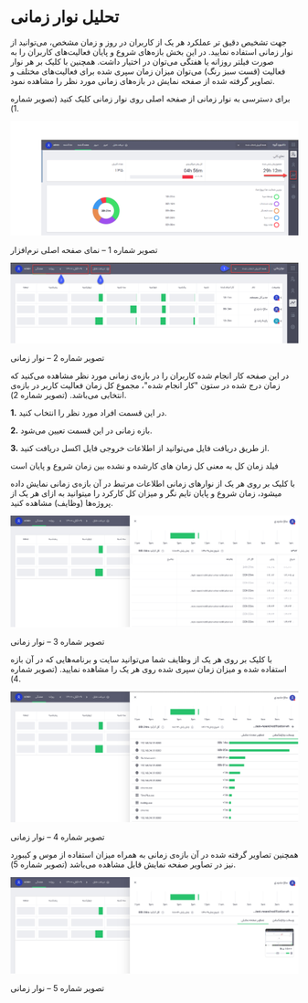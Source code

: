 # تحلیل نوار زمانی

جهت تشخیص دقیق تر عملکرد هر یک از کاربران در روز و زمان مشخص، می‌توانید از نوار زمانی استفاده نمایید. در این بخش بازه‌های شروع و پایان فعالیت‌های کاربران را به صورت فیلتر روزانه یا هفتگی می‌توان در اختیار داشت. همچنین با کلیک بر هر نوار فعالیت (قست سبز رنگ) می‌توان میزان زمان سپری شده برای فعالیت‌های مختلف و تصاویر گرفته شده از صفحه نمایش در بازه‌های زمانی مورد نظر را مشاهده نمود.

برای دسترسی به نوار زمانی از صفحه اصلی روی نوار زمانی کلیک کنید (تصویر شماره 1).
 
![](1.png) 
 
تصویر شماره 1 – نمای صفحه اصلی نرم‌افزار

![](2.png)
 
تصویر شماره 2 – نوار زمانی

در این صفحه کار انجام شده کاربران را در بازه‌ی زمانی مورد نظر مشاهده می‌کنید که زمان درج شده در ستون "کار انجام شده"، مجموع کل زمان فعالیت کاربر در بازه‌ی انتخابی می‌باشد. (تصویر شماره 2).

**1.**	در این قسمت افراد مورد نظر را انتخاب کنید.

**2.**	بازه زمانی در این قسمت تعیین می‌شود.

**3.**	از طریق دریافت فایل می‌توانید از اطلاعات خروجی فایل اکسل دریافت کنید.

فیلد زمان کل به معنی کل زمان های کارشده و نشده بین زمان شروع و پایان است 

با کلیک بر روی هر یک از نوارهای زمانی اطلاعات مرتبط در آن بازه‌ی زمانی نمایش داده میشود، زمان شروع و پایان تایم نگر و میزان کل کارکرد را میتوانید به ازای هر یک از پروژه‌ها (وظایف) مشاهده کنید.

![](3.png)
 
تصویر شماره 3 – نوار زمانی

با کلیک بر روی هر یک از وظایف شما می‌توانید سایت و برنامه‌هایی که در آن بازه استفاده شده و میزان زمان سپری شده روی هر یک  را مشاهده نمایید. (تصویر شماره 4).

![](4.png)
 
تصویر شماره 4 – نوار زمانی

همچنین تصاویر گرفته شده در آن بازه‌ی زمانی به همراه میزان استفاده از موس و کیبورد نیز در تصاویر صفحه نمایش قابل مشاهده می‌باشد (تصویر شماره 5).

![](5.png)
 
تصویر شماره 5 – نوار زمانی

